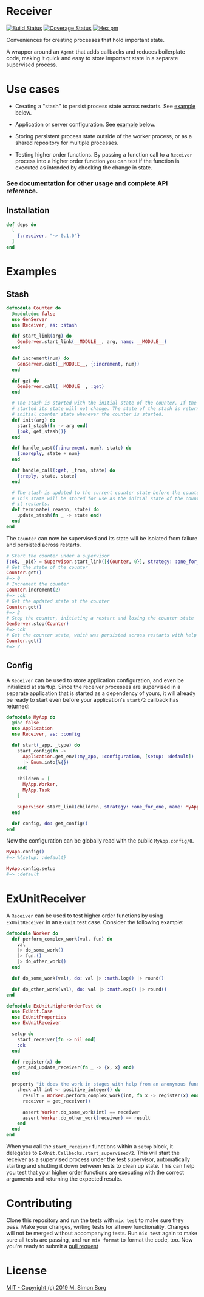 # Receiver

[![Build Status](https://travis-ci.org/msimonborg/receiver.svg?branch=master)](https://travis-ci.org/msimonborg/receiver)
[![Coverage Status](https://coveralls.io/repos/github/msimonborg/receiver/badge.svg?branch=master)](https://coveralls.io/github/msimonborg/receiver?branch=master)
[![Hex pm](https://img.shields.io/hexpm/v/receiver.svg?style=flat)](https://hex.pm/packages/receiver)

Conveniences for creating processes that hold important state.

A wrapper around an `Agent` that adds callbacks and reduces boilerplate code, making it
quick and easy to store important state in a separate supervised process.

# Use cases

  * Creating a "stash" to persist process state across restarts. See [example](#stash) below.

  * Application or server configuration. See [example](#config) below.

  * Storing persistent process state outside of the worker process, or as a shared repository
  for multiple processes.

  * Testing higher order functions. By passing a function call to a `Receiver` process into a higher
  order function you can test if the function is executed as intended by checking the change in state.

### [See documentation](https://hexdocs.pm/receiver/Receiver.html) for other usage and complete API reference.

## Installation

```elixir
def deps do
  [
    {:receiver, "~> 0.1.0"}
  ]
end
```

# Examples

## Stash

```elixir
defmodule Counter do
  @moduledoc false
  use GenServer
  use Receiver, as: :stash

  def start_link(arg) do
    GenServer.start_link(__MODULE__, arg, name: __MODULE__)
  end

  def increment(num) do
    GenServer.cast(__MODULE__, {:increment, num})
  end

  def get do
    GenServer.call(__MODULE__, :get)
  end

  # The stash is started with the initial state of the counter. If the stash is already
  # started its state will not change. The state of the stash is returned as the
  # initial counter state whenever the counter is started.
  def init(arg) do
    start_stash(fn -> arg end)
    {:ok, get_stash()}
  end

  def handle_cast({:increment, num}, state) do
    {:noreply, state + num}
  end

  def handle_call(:get, _from, state) do
    {:reply, state, state}
  end

  # The stash is updated to the current counter state before the counter exits.
  # This state will be stored for use as the initial state of the counter when
  # it restarts.
  def terminate(_reason, state) do
    update_stash(fn _ -> state end)
  end
end
```

The `Counter` can now be supervised and its state will be isolated from failure and persisted across restarts.
```elixir
# Start the counter under a supervisor
{:ok, _pid} = Supervisor.start_link([{Counter, 0}], strategy: :one_for_one)
# Get the state of the counter
Counter.get()
#=> 0
# Increment the counter
Counter.increment(2)
#=> :ok
# Get the updated state of the counter
Counter.get()
#=> 2
# Stop the counter, initiating a restart and losing the counter state
GenServer.stop(Counter)
#=> :ok
# Get the counter state, which was persisted across restarts with help of the stash
Counter.get()
#=> 2
```

## Config
A `Receiver` can be used to store application configuration, and even be initialized
at startup. Since the receiver processes are supervised in a separate application
that is started as a dependency of yours, it will already be ready to start even before your
application's `start/2` callback has returned:

```elixir
defmodule MyApp do
  @doc false
  use Application
  use Receiver, as: :config

  def start(_app, _type) do
    start_config(fn ->
      Application.get_env(:my_app, :configuration, [setup: :default])
      |> Enum.into(%{})
    end)

    children = [
      MyApp.Worker,
      MyApp.Task
    ]

    Supervisor.start_link(children, strategy: :one_for_one, name: MyApp)
  end

  def config, do: get_config()
end
```
Now the configuration can be globally read with the public `MyApp.config/0`.

```elixir
MyApp.config()
#=> %{setup: :default}

MyApp.config.setup
#=> :default
```

# ExUnitReceiver
A `Receiver` can be used to test higher order functions by using `ExUnitReceiver` in an `ExUnit` test case.
Consider the following example:

```elixir
defmodule Worker do
  def perform_complex_work(val, fun) do
    val
    |> do_some_work()
    |> fun.()
    |> do_other_work()
  end

  def do_some_work(val), do: val |> :math.log() |> round()

  def do_other_work(val), do: val |> :math.exp() |> round()
end

defmodule ExUnit.HigherOrderTest do
  use ExUnit.Case
  use ExUnitProperties
  use ExUnitReceiver

  setup do
    start_receiver(fn -> nil end)
    :ok
  end

  def register(x) do
    get_and_update_receiver(fn _ -> {x, x} end)
  end

  property "it does the work in stages with help from an anonymous function" do
    check all int <- positive_integer() do
      result = Worker.perform_complex_work(int, fn x -> register(x) end)
      receiver = get_receiver()

      assert Worker.do_some_work(int) == receiver
      assert Worker.do_other_work(receiver) == result
    end
  end
end
```

When you call the `start_receiver` functions within a `setup` block, it delegates to
`ExUnit.Callbacks.start_supervised/2`. This will start the receiver as a supervised process under
the test supervisor, automatically starting and shutting it down between tests to clean up state.
This can help you test that your higher order functions are executing with the correct arguments
and returning the expected results.

# Contributing
Clone this repository and run the tests with `mix test` to make sure they pass. Make your changes, writing tests for all new functionality. Changes will not be merged without accompanying tests. Run `mix test` again to make sure all tests are passing, and run `mix format` to format the code, too. Now you're ready to submit a [pull request](https://help.github.com/en/articles/about-pull-requests)

# License
[MIT - Copyright (c) 2019 M. Simon Borg](LICENSE.txt)